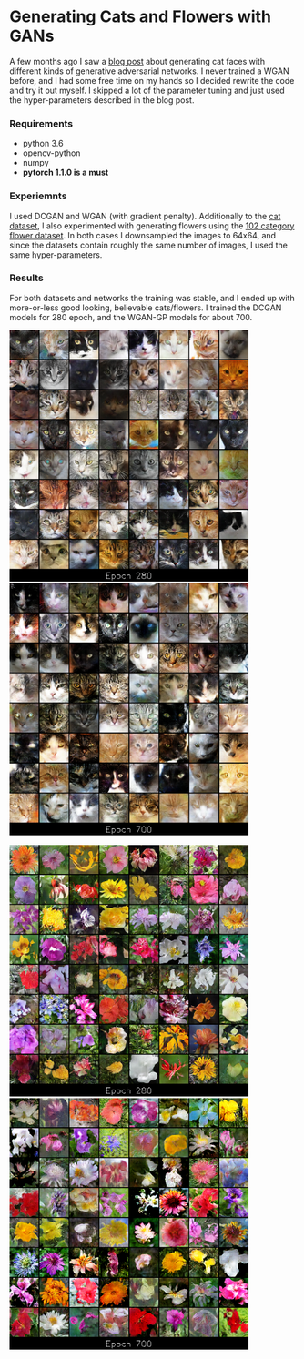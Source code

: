 Generating Cats and Flowers with GANs
============================================
A few months ago I saw a [blog post](https://ajolicoeur.wordpress.com/cats/) 
about generating cat faces with different kinds of generative adversarial networks. 
I never trained a WGAN before, and I had some free time on my hands 
so I decided rewrite the code and try it out myself.
I skipped a lot of the parameter tuning and just used the hyper-parameters described in the blog post. 


### Requirements
- python 3.6
- opencv-python 
- numpy
- **pytorch 1.1.0 is a must**

### Experiemnts
I used DCGAN and WGAN (with gradient penalty). 
Additionally to the [cat dataset](https://www.kaggle.com/crawford/cat-dataset),
I also experimented with generating flowers using the [102 category flower dataset](http://www.robots.ox.ac.uk/~vgg/data/flowers/102/).
In both cases I downsampled the images to 64x64, 
and since the datasets contain roughly the same number of images, I used the same hyper-parameters.

### Results
For both datasets and networks the training was stable,
and I ended up with more-or-less good looking, believable cats/flowers.
I trained the DCGAN models for 280 epoch, and the WGAN-GP models for about 700.

<img src="imgs/dcgan_cats_ep280_sample.png" width="420"> <img src="imgs/wgan_cats_ep700_sample.png" width="420">

<img src="imgs/dcgan_flowers_ep280_sample.png" width="420"> <img src="imgs/wgan_flowers_ep700_sample.png" width="420">
